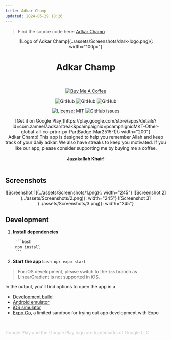 ```yaml
---
title: Adkar Champ
updated: 2024-05-29 18:26
---
```


> Find the source code here: [Adkar Champ](https://github.com/zameel7/adkar-streak)

<div align="center">
    ![Logo of Adkar Champ](../assets/Screenshots/dark-logo.png){: width="100px"}
    <h1>Adkar Champ</h1>
</div>

<br>

<div align="center">

[![Buy Me A Coffee](https://www.buymeacoffee.com/assets/img/custom_images/orange_img.png)](https://www.buymeacoffee.com/zameel7)

![GitHub](https://img.shields.io/badge/Version-1.3.3-blue)
![GitHub](https://img.shields.io/badge/Platform-Android-lightgrey)
![GitHub](https://img.shields.io/badge/Status-Active-brightgreen)

[![License: MIT](https://img.shields.io/badge/License-MIT-yellow.svg)](https://github.com/zameel7/adkar-streak/blob/main/LICENSE.md)
![GitHub issues](https://img.shields.io/github/issues/zameel7/adkar-streak)

</div>

<div align="center">
    [Get it on Google Play](https://play.google.com/store/apps/details?id=com.zameel7.adkarstreak&pcampaignid=pcampaignidMKT-Other-global-all-co-prtnr-py-PartBadge-Mar2515-1){: width="200"}
</div>

<div align="center">Adkar Champ! This app is designed to help you remember Allah and keep track of your daily adkar. We also have streaks to keep you motivated. If you like our app, please consider supporting me by buying me a coffee. <br><br><b>Jazakallah Khair!</b></div>
<br>

## Screenshots

<div align="center">
    ![Screenshot 1](../assets/Screenshots/1.png){: width="245"}
    ![Screenshot 2](../assets/Screenshots/2.png){: width="245"}
    ![Screenshot 3](../assets/Screenshots/3.png){: width="245"}
</div>

## Development

1. **Install dependencies**

        ```bash
        npm install
        ```

2. **Start the app**
        ```bash
        npx expo start
        ```

> For iOS development, please switch to the `ios` branch as LinearGradient is not supported in iOS.

In the output, you'll find options to open the app in a

-   [Development build](https://docs.expo.dev/develop/development-builds/introduction/)
-   [Android emulator](https://docs.expo.dev/workflow/android-studio-emulator/)
-   [iOS simulator](https://docs.expo.dev/workflow/ios-simulator/)
-   [Expo Go](https://expo.dev/go), a limited sandbox for trying out app development with Expo

<br>

<span style="color: #9998;">Google Play and the Google Play logo are trademarks of Google LLC.</span>
